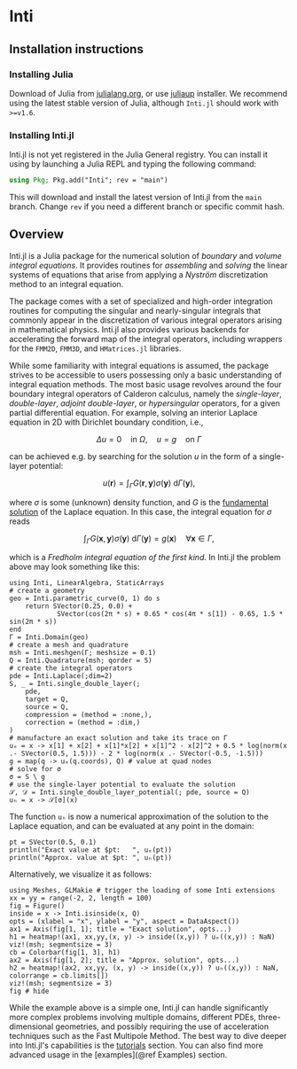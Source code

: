 # Inti

## Installation instructions

### Installing Julia

Download of Julia from [julialang.org](https://julialang.org/downloads/), or use
[juliaup](https://github.com/JuliaLang/juliaup) installer. We recommend using
the latest stable version of Julia, although `Inti.jl` should work with
`>=v1.6`.

### Installing Inti.jl

Inti.jl is not yet registered in the Julia General registry. You can install it
using by launching a Julia REPL and typing the following command:

```julia
using Pkg; Pkg.add("Inti"; rev = "main")
```

This will download and install the latest version of Inti.jl from the `main`
branch. Change `rev` if you need a different branch or specific commit hash.

## Overview

Inti.jl is a Julia package for the numerical solution of *boundary* and *volume
integral equations*. It provides routines for *assembling* and *solving* the
linear systems of equations that arise from applying a *Nyström* discretization
method to an integral equation.

The package comes with a set of specialized and high-order integration routines
for computing the singular and nearly-singular integrals that commonly appear in
the discretization of various integral operators arising in mathematical
physics. Inti.jl also provides various backends for accelerating the forward map
of the integral operators, including wrappers for the `FMM2D`, `FMM3D`, and
`HMatrices.jl` libraries.

While some familiarity with integral equations is assumed, the package strives
to be accessible to users possessing only a basic understanding of integral
equation methods. The most basic usage revolves around the four boundary
integral operators of Calderon calculus, namely the *single-layer*, *double-layer*,
*adjoint double-layer*, or *hypersingular* operators, for a given partial
differential equation. For example, solving an interior Laplace equation in
2D with Dirichlet boundary condition, i.e.,

```math
\Delta u = 0 \quad \text{in } \Omega, \quad u = g \quad \text{on } \Gamma
```

can be achieved e.g. by searching for the solution $u$ in the form of a
single-layer potential:

```math
u(\boldsymbol{r}) = \int_\Gamma G(\boldsymbol{r},\boldsymbol{y})\sigma(\boldsymbol{y}) \ \mathrm{d}\Gamma(\boldsymbol{y}),
```

where $\sigma$ is some (unknown) density function, and $G$ is the [fundamental
solution](https://en.wikipedia.org/wiki/Fundamental_solution) of the Laplace
equation. In this case, the integral equation for $\sigma$ reads

```math
    \int_\Gamma G(\boldsymbol{x},\boldsymbol{y})\sigma(\boldsymbol{y}) \ \mathrm{d}\Gamma(\boldsymbol{y}) = g(\boldsymbol{x}) \quad \forall \boldsymbol{x} \in \Gamma,
```

which is a *Fredholm integral equation of the first kind*. In Inti.jl the
problem above may look something like this:

```@example lap2d
using Inti, LinearAlgebra, StaticArrays
# create a geometry
geo = Inti.parametric_curve(0, 1) do s
    return SVector(0.25, 0.0) +
            SVector(cos(2π * s) + 0.65 * cos(4π * s[1]) - 0.65, 1.5 * sin(2π * s))
end
Γ = Inti.Domain(geo)
# create a mesh and quadrature
msh = Inti.meshgen(Γ; meshsize = 0.1)
Q = Inti.Quadrature(msh; qorder = 5)
# create the integral operators
pde = Inti.Laplace(;dim=2)
S, _ = Inti.single_double_layer(;
    pde, 
    target = Q,
    source = Q,
    compression = (method = :none,),
    correction = (method = :dim,)
)
# manufacture an exact solution and take its trace on Γ
uₑ = x -> x[1] + x[2] + x[1]*x[2] + x[1]^2 - x[2]^2 + 0.5 * log(norm(x .- SVector(0.5, 1.5))) - 2 * log(norm(x .- SVector(-0.5, -1.5)))
g = map(q -> uₑ(q.coords), Q) # value at quad nodes
# solve for σ
σ = S \ g
# use the single-layer potential to evaluate the solution
𝒮, 𝒟 = Inti.single_double_layer_potential(; pde, source = Q)
uₕ = x -> 𝒮[σ](x)
```

The function `uₕ` is now a numerical approximation of the solution to the
Laplace equation, and can be evaluated at any point in the domain:

```@example lap2d
pt = SVector(0.5, 0.1)
println("Exact value at $pt:   ", uₑ(pt))
println("Approx. value at $pt: ", uₕ(pt))
```

Alternatively, we visualize it as follows:

```@example lap2d
using Meshes, GLMakie # trigger the loading of some Inti extensions
xx = yy = range(-2, 2, length = 100)
fig = Figure()
inside = x -> Inti.isinside(x, Q) 
opts = (xlabel = "x", ylabel = "y", aspect = DataAspect())
ax1 = Axis(fig[1, 1]; title = "Exact solution", opts...)
h1 = heatmap!(ax1, xx,yy,(x, y) -> inside((x,y)) ? uₑ((x,y)) : NaN)
viz!(msh; segmentsize = 3)
cb = Colorbar(fig[1, 3], h1)
ax2 = Axis(fig[1, 2]; title = "Approx. solution", opts...)
h2 = heatmap!(ax2, xx,yy, (x, y) -> inside((x,y)) ? uₕ((x,y)) : NaN, colorrange = cb.limits[])
viz!(msh; segmentsize = 3)
fig # hide
```

While the example above is a simple one, Inti.jl can handle significantly more
complex problems involving multiple domains, different PDEs, three-dimensional
geometries, and possibly requiring the use of acceleration techniques such as
the Fast Multipole Method. The best way to dive deeper into Inti.jl's
capabilities is the [tutorials](@ref "Getting started") section. You can also
find more advanced usage in the [examples](@ref Examples) section.
